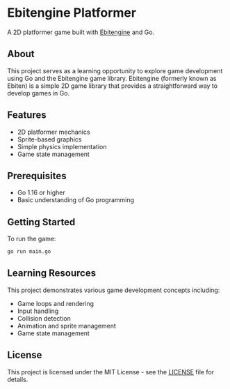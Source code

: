 # Ebitengine Platformer

A 2D platformer game built with [Ebitengine](https://ebitengine.org/) and Go.

## About

This project serves as a learning opportunity to explore game development using Go and the Ebitengine game library. Ebitengine (formerly known as Ebiten) is a simple 2D game library that provides a straightforward way to develop games in Go.

## Features

- 2D platformer mechanics
- Sprite-based graphics
- Simple physics implementation
- Game state management

## Prerequisites

- Go 1.16 or higher
- Basic understanding of Go programming

## Getting Started

To run the game:

```bash
go run main.go
```

## Learning Resources

This project demonstrates various game development concepts including:

- Game loops and rendering
- Input handling
- Collision detection
- Animation and sprite management
- Game state management

## License

This project is licensed under the MIT License - see the [LICENSE](LICENSE) file for details.
